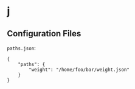 # j

## Configuration Files

`paths.json`:

```
{
    "paths": {
        "weight": "/home/foo/bar/weight.json"
    }
}
```
